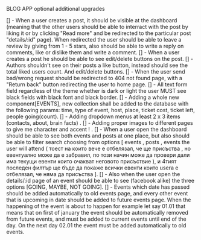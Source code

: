 BLOG APP optional additional upgrades

[] - When a user creates a post, it should be visible at the dashboard (meaning that the other users should be able to interract with the post by liking it or by clicking "Read more" and be redirected to the particular post "details/:id" page). When redirected the user should be able to leave a review by giving from 1 - 5 stars, also should be able to write a reply on comments, like or dislike them and write a comment.
[] - When a user creates a post he should be able to see edit/delete buttons on the post.
[] - Authors shouldn't see on their posts a like button, instead should see the total liked users count. And edit/delete buttons.
[] - When the user send bad/wrong request should be redirected to 404 not found page, with a "Return back" button redirecting the user to home page.
[] - All text form field regardless of the theme whether is dark or light the user MUST see black fields with black font and black border.
[] - Adding a whole new component[EVENTS], new collection shall be added to the database with the following params: time, type of event, host, place, ticket cost, ticket left, people going(count). 
[] - Adding dropdown menus at least 2 x 3 items (contacts, about, brain facts) .
[] - Adding proper images to different pages to give me character and accent ! .
[] - When a user open the dashboard should be able to see both events and posts at one place, but also should be able to filter search choosing from options           [ events , posts , events the user will attend ( тоест на които вече е отбелязал, че ще присъства , но евентуално може да е забравил, по този начин може да провери дали има текущи евенти които очакват неговото присъствие ), и 4тият последен филтър ще бъде да покаже всички евенти които usera е отбелязал, че няма да присъства ].
[] - Also when the user open the details/:id page of an event should be able to see (facebook alike) the three options [GOING, MAYBE, NOT GOING]. 
[] - Events which date has passed should be added automatically to old events page, and every other event that is upcoming in date should be added to future events page. When the happening of the event is about to happen for example let say 01.01 that means that on first of january the event should be automatically removed from future events, and must be added to current events until end of the day. On the next day 02.01 the event must be added automatically to old events.
